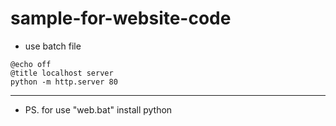 # sample-for-website-code
* use batch file

```Batch file
@echo off
@title localhost server
python -m http.server 80
```
***
* PS. for use "web.bat" install python
